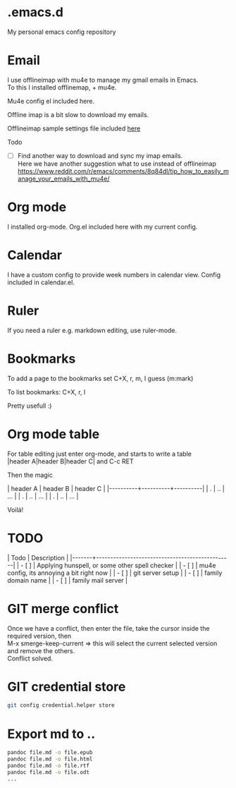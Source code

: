 # .emacs.d
My personal emacs config repository

# Email

I use offlineimap with mu4e to manage my gmail emails in Emacs.  
To this I installed offlinemap, + mu4e.

Mu4e config el included here.

Offline imap is a bit slow to download my emails.

Offlineimap sample settings file included [here](./.offlineimaprc-sample)

Todo
- [ ] Find another way to download and sync my imap emails.  
Here we have another suggestion what to use instead of offlineimap  
https://www.reddit.com/r/emacs/comments/8q84dl/tip_how_to_easily_manage_your_emails_with_mu4e/

# Org mode

I installed org-mode. Org.el included here with my current config.

# Calendar

I have a custom config to provide week numbers in calendar view. Config included in calendar.el.

# Ruler

If you need a ruler e.g. markdown editing, use ruler-mode.

# Bookmarks

To add a page to the bookmarks set C+X, r, m, I guess (m:mark)

To list bookmarks: C+X, r, l

Pretty usefull :)

# Org mode table

For table editing just enter org-mode, and starts to write a table  
|header A|header B|header C| and C-c RET

Then the magic

| header A | header B | header C |
|----------+----------+----------|
| .        | ..       | ...      |
| .        | ..       | ...      |
| .        | ..       | ...      |

Voilá!

# TODO

| Todo  | Description                                    |
|-------+------------------------------------------------|
| - [ ] | Applying hunspell, or some other spell checker |
| - [ ] | mu4e config, its annoying a bit right now      |
| - [ ] | git server setup                               |
| - [ ] | family domain name                             |
| - [ ] | family mail server                             |

# GIT merge conflict

Once we have a conflict, then enter the file, take the cursor inside the required version, then  
M-x smerge-keep-current => this will select the current selected version and remove the others.  
Conflict solved.

# GIT credential store

```bash
git config credential.helper store
```

# Export md to ..

``` bash
pandoc file.md -o file.epub
pandoc file.md -o file.html
pandoc file.md -o file.rtf
pandoc file.md -o file.odt
...
```
